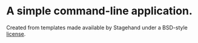 # A simple command-line application.

Created from templates made available by Stagehand under a BSD-style
[license](https://github.com/dart-lang/stagehand/blob/master/LICENSE).
